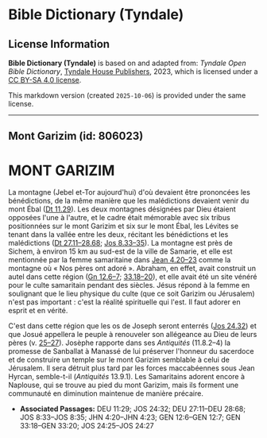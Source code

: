 # Bible Dictionary (Tyndale)

## License Information

**Bible Dictionary (Tyndale)** is based on and adapted from: _Tyndale Open Bible Dictionary_, [Tyndale House Publishers](https://tyndaleopenresources.com/), 2023, which is licensed under a [CC BY-SA 4.0 license](https://creativecommons.org/licenses/by-sa/4.0/legalcode.en).

This markdown version (created `2025-10-06`) is provided under the same license.



--------------------------------

## Mont Garizim (id: 806023)

MONT GARIZIM
============

La montagne (Jebel et\-Tor aujourd'hui) d'où devaient être prononcées les bénédictions, de la même manière que les malédictions devaient venir du mont Ébal ([Dt 11\.29](https://ref.ly/Deut11:29)). Les deux montagnes désignées par Dieu étaient opposées l'une à l'autre, et le cadre était mémorable avec six tribus positionnées sur le mont Garizim et six sur le mont Ébal, les Lévites se tenant dans la vallée entre les deux, récitant les bénédictions et les malédictions ([Dt 27\.11–28\.68](https://ref.ly/Deut27:11-Deut28:68); [Jos 8\.33–35](https://ref.ly/Josh8:33-Josh8:35)). La montagne est près de Sichem, à environ 15 km au sud\-est de la ville de Samarie, et elle est mentionnée par la femme samaritaine dans [Jean 4\.20–23](https://ref.ly/John4:20-John4:23) comme la montagne où « Nos pères ont adoré ». Abraham, en effet, avait construit un autel dans cette région ([Gn 12\.6–7](https://ref.ly/Gen12:6-Gen12:7); [33\.18–20](https://ref.ly/Gen33:18-Gen33:20)), et elle avait été un site vénéré pour le culte samaritain pendant des siècles. Jésus répond à la femme en soulignant que le lieu physique du culte (que ce soit Garizim ou Jérusalem) n'est pas important : c'est la réalité spirituelle qui l'est. Il faut adorer en esprit et en vérité.

C'est dans cette région que les os de Joseph seront enterrés ([Jos 24\.32](https://ref.ly/Josh24:32)) et que Josué appellera le peuple à renouveler son allégeance au Dieu de leurs pères (v. [25–27](https://ref.ly/Josh24:25-Josh24:27)). Josèphe rapporte dans ses *Antiquités* (11\.8\.2–4\) la promesse de Sanballat à Manassé de lui préserver l'honneur du sacerdoce et de construire un temple sur le mont Garizim semblable à celui de Jérusalem. Il sera détruit plus tard par les forces maccabéennes sous Jean Hyrcan, semble\-t\-il (*Antiquités* 13\.9\.1\). Les Samaritains adorent encore à Naplouse, qui se trouve au pied du mont Garizim, mais ils forment une communauté en diminution maintenue de manière précaire.

* **Associated Passages:** DEU 11:29; JOS 24:32; DEU 27:11–DEU 28:68; JOS 8:33–JOS 8:35; JHN 4:20–JHN 4:23; GEN 12:6–GEN 12:7; GEN 33:18–GEN 33:20; JOS 24:25–JOS 24:27

